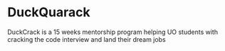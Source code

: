# DuckQuarack
DuckCrack is a 15 weeks mentorship program helping UO students with cracking the code interview and land their dream jobs
